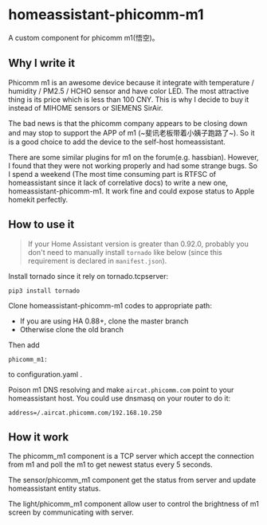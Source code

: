 

# homeassistant-phicomm-m1

A custom component for phicomm m1(悟空)。

## Why I write it

Phicomm m1 is an awesome device because it integrate with temperature / humidity / PM2.5 / HCHO sensor and have color LED. The most attractive thing is its price which is less than 100 CNY. This is why I decide to buy it instead of MIHOME sensors or SIEMENS SirAir.

The bad news is that the phicomm company appears to be closing down and may stop to support the APP of m1 (~斐讯老板带着小姨子跑路了~). So it is a good choice to add the device to the self-host homeassistant.

There are some similar plugins for m1 on the forum(e.g. hassbian). However, I found that they were not working properly and had some strange bugs. So I spend a weekend (The most time consuming part is RTFSC of homeassistant since it lack of correlative docs) to write a new one, homeassistant-phicomm-m1. It work fine and could expose status to Apple homekit perfectly.

## How to use it

> If your Home Assistant version is greater than 0.92.0, probably you don't need to manually install `tornado` like below (since this requirement is declared in `manifest.json`).

Install tornado since it rely on tornado.tcpserver:

```
pip3 install tornado
```

Clone homeassistant-phicomm-m1 codes to appropriate path:

* If you are using HA 0.88+, clone the master branch
* Otherwise clone the old branch

Then add

```
phicomm_m1:
```

to configuration.yaml .

Poison m1 DNS resolving and make `aircat.phicomm.com` point to your homeassistant host. You could use dnsmasq on your router to do it:

```
address=/.aircat.phicomm.com/192.168.10.250
```

## How it work

The phicomm_m1 component is a TCP server which accept the connection from m1 and poll the m1 to get newest status every 5 seconds.

The sensor/phicomm_m1 component get the status from server and update homeassistant entity status.

The light/phicomm_m1 component allow user to control the brightness of m1 screen by communicating with server.
